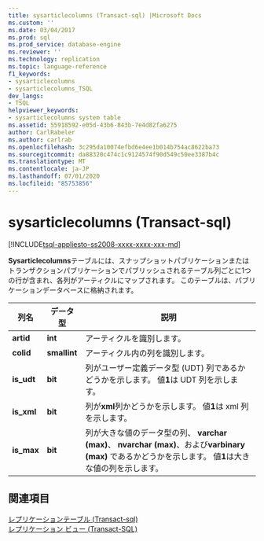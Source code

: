 ```yaml
---
title: sysarticlecolumns (Transact-sql) |Microsoft Docs
ms.custom: ''
ms.date: 03/04/2017
ms.prod: sql
ms.prod_service: database-engine
ms.reviewer: ''
ms.technology: replication
ms.topic: language-reference
f1_keywords:
- sysarticlecolumns
- sysarticlecolumns_TSQL
dev_langs:
- TSQL
helpviewer_keywords:
- sysarticlecolumns system table
ms.assetid: 55918592-e05d-43b6-843b-7e4d82fa6275
author: CarlRabeler
ms.author: carlrab
ms.openlocfilehash: 3c295da10074efbd6e4ee1b014b754ac8622ba73
ms.sourcegitcommit: da88320c474c1c9124574f90d549c50ee3387b4c
ms.translationtype: MT
ms.contentlocale: ja-JP
ms.lasthandoff: 07/01/2020
ms.locfileid: "85753856"
---
```

# <a name="sysarticlecolumns-transact-sql"></a>sysarticlecolumns (Transact-sql)
[!INCLUDE[tsql-appliesto-ss2008-xxxx-xxxx-xxx-md](../../includes/applies-to-version/sqlserver.md)]

  **Sysarticlecolumns**テーブルには、スナップショットパブリケーションまたはトランザクションパブリケーションでパブリッシュされるテーブル列ごとに1つの行が含まれ、各列がアーティクルにマップされます。 このテーブルは、パブリケーションデータベースに格納されます。  
  
|列名|データ型|説明|  
|-----------------|---------------|-----------------|  
|**artid**|**int**|アーティクルを識別します。|  
|**colid**|**smallint**|アーティクル内の列を識別します。|  
|**is_udt**|**bit**|列がユーザー定義データ型 (UDT) 列であるかどうかを示します。 値**1**は UDT 列を示します。|  
|**is_xml**|**bit**|列が**xml**列かどうかを示します。 値**1**は xml 列を示します。|  
|**is_max**|**bit**|列が大きな値のデータ型の列、 **varchar (max)**、 **nvarchar (max)**、および**varbinary (max)** であるかどうかを示します。 値**1**は大きな値の列を示します。|  
  
## <a name="see-also"></a>関連項目  
 [レプリケーションテーブル &#40;Transact-sql&#41;](../../relational-databases/system-tables/replication-tables-transact-sql.md)   
 [レプリケーション ビュー &#40;Transact-SQL&#41;](../../relational-databases/system-views/replication-views-transact-sql.md)  
  
  
